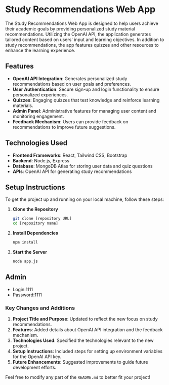 # Study Recommendations Web App

The Study Recommendations Web App is designed to help users achieve their academic goals by providing personalized study material recommendations. Utilizing the OpenAI API, the application generates tailored content based on users' input and learning objectives. In addition to study recommendations, the app features quizzes and other resources to enhance the learning experience.

## Features
- **OpenAI API Integration**: Generates personalized study recommendations based on user goals and preferences.
- **User Authentication**: Secure sign-up and login functionality to ensure personalized experiences.
- **Quizzes**: Engaging quizzes that test knowledge and reinforce learning materials.
- **Admin Panel**: Administrative features for managing user content and monitoring engagement.
- **Feedback Mechanism**: Users can provide feedback on recommendations to improve future suggestions.

## Technologies Used
- **Frontend Frameworks**: React, Tailwind CSS, Bootstrap
- **Backend**: Node.js, Express
- **Database**: MongoDB Atlas for storing user data and quiz questions
- **APIs**: OpenAI API for generating study recommendations

## Setup Instructions

To get the project up and running on your local machine, follow these steps:

1. **Clone the Repository**
   ```sh
   git clone [repository URL]
   cd [repository name]
2. **Install Dependencies**
   ```sh
   npm install
   ```
3. **Start the Server**
   ```sh
   node app.js
   ```
## Admin 
- Login:1111
- Password:1111


### Key Changes and Additions
1. **Project Title and Purpose**: Updated to reflect the new focus on study recommendations.
2. **Features**: Added details about OpenAI API integration and the feedback mechanism.
3. **Technologies Used**: Specified the technologies relevant to the new project.
4. **Setup Instructions**: Included steps for setting up environment variables for the OpenAI API key.
5. **Future Enhancements**: Suggested improvements to guide future development efforts.

Feel free to modify any part of the `README.md` to better fit your project!


